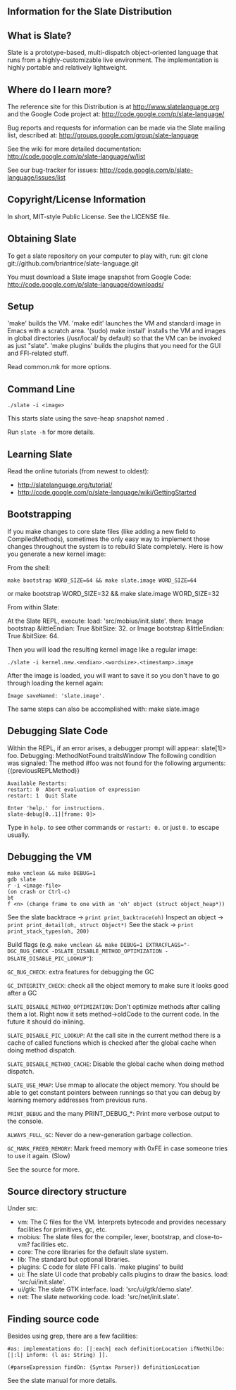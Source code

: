 Information for the Slate Distribution
--------------------------------------

What is Slate?
--------------

Slate is a prototype-based, multi-dispatch object-oriented language that
runs from a highly-customizable live environment. The implementation is
highly portable and relatively lightweight.

Where do I learn more?
----------------------

The reference site for this Distribution is at <http://www.slatelanguage.org>
and the Google Code project at: <http://code.google.com/p/slate-language/>

Bug reports and requests for information can be made via the Slate mailing
list, described at: <http://groups.google.com/group/slate-language>

See the wiki for more detailed documentation:
 <http://code.google.com/p/slate-language/w/list>

See our bug-tracker for issues:
 <http://code.google.com/p/slate-language/issues/list>

Copyright/License Information
-----------------------------

In short, MIT-style Public License. See the LICENSE file.

Obtaining Slate
---------------

To get a slate repository on your computer to play with, run:
    git clone git://github.com/briantrice/slate-language.git

You must download a Slate image snapshot from Google Code:
 <http://code.google.com/p/slate-language/downloads/>

Setup
-----

'make' builds the VM.
'make edit' launches the VM and standard image in Emacs with a scratch area.
'(sudo) make install' installs the VM and images in global directories (/usr/local/ by default) so that the VM can be invoked as just "slate".
'make plugins' builds the plugins that you need for the GUI and FFI-related stuff.

Read common.mk for more options.

Command Line
------------

    ./slate -i <image>

This starts slate using the save-heap snapshot named <image>.

Run `slate -h` for more details.

Learning Slate
--------------

Read the online tutorials (from newest to oldest):

* <http://slatelanguage.org/tutorial/>
* <http://code.google.com/p/slate-language/wiki/GettingStarted>

Bootstrapping
-------------

If you make changes to core slate files (like adding a new field to
CompiledMethods), sometimes the only easy way to implement those changes
throughout the system is to rebuild Slate completely. Here is how you
generate a new kernel image:

From the shell:

    make bootstrap WORD_SIZE=64 && make slate.image WORD_SIZE=64
or
    make bootstrap WORD_SIZE=32 && make slate.image WORD_SIZE=32

From within Slate:

At the Slate REPL, execute:
    load: 'src/mobius/init.slate'.
then:
    Image bootstrap &littleEndian: True &bitSize: 32.
or
    Image bootstrap &littleEndian: True &bitSize: 64.

Then you will load the resulting kernel image like a regular image:

    ./slate -i kernel.new.<endian>.<wordsize>.<timestamp>.image

After the image is loaded, you will want to save it so you
don't have to go through loading the kernel again:

    Image saveNamed: 'slate.image'.

The same steps can also be accomplished with:
    make slate.image

Debugging Slate Code
--------------------

Within the REPL, if an error arises, a debugger prompt will appear:
    slate[1]> foo.
    Debugging: MethodNotFound traitsWindow
    The following condition was signaled:
    The method #foo was not found for the following arguments:
    {(previousREPLMethod)}
    
    Available Restarts:
    restart: 0	Abort evaluation of expression
    restart: 1	Quit Slate
    
    Enter 'help.' for instructions.
    slate-debug[0..1][frame: 0]> 

Type in `help.` to see other commands or `restart: 0.` or just `0.` to escape usually.

Debugging the VM
----------------

    make vmclean && make DEBUG=1
    gdb slate
    r -i <image-file>
    (on crash or Ctrl-c)
    bt
    f <n> (change frame to one with an 'oh' object (struct object_heap*))

See the slate backtrace -> `print print_backtrace(oh)`
Inspect an object       -> `print print_detail(oh, struct Object*)`
See the stack           -> `print print_stack_types(oh, 200)`


Build flags (e.g.  `make vmclean && make DEBUG=1
EXTRACFLAGS="-DGC_BUG_CHECK -DSLATE_DISABLE_METHOD_OPTIMIZATION
-DSLATE_DISABLE_PIC_LOOKUP"`):

`GC_BUG_CHECK`: extra features for debugging the GC

`GC_INTEGRITY_CHECK`: check all the object memory to make sure it
looks good after a GC

`SLATE_DISABLE_METHOD_OPTIMIZATION`: Don't optimize methods after
calling them a lot. Right now it sets method->oldCode to the current
code. In the future it should do inlining.

`SLATE_DISABLE_PIC_LOOKUP`: At the call site in the current method there
is a cache of called functions which is checked after the global cache
when doing method dispatch.

`SLATE_DISABLE_METHOD_CACHE`: Disable the global cache when doing method
dispatch.

`SLATE_USE_MMAP`: Use mmap to allocate the object memory. You should be
able to get constant pointers between runnings so that you can debug
by learning memory addresses from previous runs.

`PRINT_DEBUG` and the many PRINT_DEBUG_*: Print more verbose output to
the console.

`ALWAYS_FULL_GC`: Never do a new-generation garbage collection.

`GC_MARK_FREED_MEMORY`: Mark freed memory with 0xFE in case someone
tries to use it again. (Slow)

See the source for more.

Source directory structure
--------------------------

Under src:
* vm: The C files for the VM. Interprets bytecode and provides necessary facilities for primitives, gc, etc.
* mobius: The slate files for the compiler, lexer, bootstrap, and close-to-vm? facilities etc.
* core: The core libraries for the default slate system.
* lib: The standard but optional libraries.
* plugins: C code for slate FFI calls. `make plugins' to build
* ui: The slate UI code that probably calls plugins to draw the basics. load: 'src/ui/init.slate'.
* ui/gtk: The slate GTK interface. load: 'src/ui/gtk/demo.slate'.
* net: The slate networking code. load: 'src/net/init.slate'.

Finding source code
-------------------

Besides using grep, there are a few facilities:

    #as: implementations do: [|:each| each definitionLocation ifNotNilDo: [|:l| inform: (l as: String) ]].

    (#parseExpression findOn: {Syntax Parser}) definitionLocation

See the slate manual for more details.

